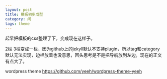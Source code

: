 ```yaml
---
layout: post
title: 模板初步成型
category: 闲
tags: theme
---
```

起早把模板的css整理了下，变成现在这样子。

2栏 3栏变成一栏，因为github上的jekyll默认不支持plugin，所以tag和category默认无法实现，边栏放着也没意思，回头思考是不是把导航放到左边，现在的正文有点大了。

wordpress theme <https://github.com/yeeh/wordpress-theme-yeeh>
